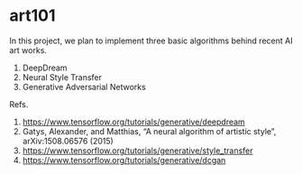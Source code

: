 # art101
In this project, we plan to implement three basic algorithms behind recent AI art works.
1) DeepDream
2) Neural Style Transfer
3) Generative Adversarial Networks

Refs.
1. https://www.tensorflow.org/tutorials/generative/deepdream
2. Gatys, Alexander, and Matthias, “A neural algorithm of artistic style”, arXiv:1508.06576 (2015)
3. https://www.tensorflow.org/tutorials/generative/style_transfer
4. https://www.tensorflow.org/tutorials/generative/dcgan
